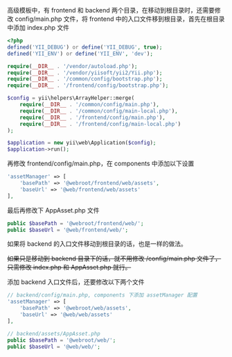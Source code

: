 高级模板中，有 frontend 和 backend 两个目录，在移动到根目录时，还需要修改 config/main.php 文件，将 frontend 中的入口文件移到根目录，首先在根目录中添加 index.php 文件

```php
<?php
defined('YII_DEBUG') or define('YII_DEBUG', true);
defined('YII_ENV') or define('YII_ENV', 'dev');

require(__DIR__ . '/vendor/autoload.php');
require(__DIR__ . '/vendor/yiisoft/yii2/Yii.php');
require(__DIR__ . '/common/config/bootstrap.php');
require(__DIR__ . '/frontend/config/bootstrap.php');

$config = yii\helpers\ArrayHelper::merge(
    require(__DIR__ . '/common/config/main.php'),
    require(__DIR__ . '/common/config/main-local.php'),
    require(__DIR__ . '/frontend/config/main.php'),
    require(__DIR__ . '/frontend/config/main-local.php')
);

$application = new yii\web\Application($config);
$application->run();
```

再修改 frontend/config/main.php，在 components 中添加以下设置

```php
'assetManager' => [
    'basePath' => '@webroot/frontend/web/assets',
    'baseUrl' => '@web/frontend/web/assets'
],
```

最后再修改下 AppAsset.php 文件

```php
public $basePath = '@webroot/frontend/web/';
public $baseUrl = '@web/frontend/web/';
```

如果将 backend 的入口文件移动到根目录的话，也是一样的做法。

~~如果只是移动到 backend 目录下的话，就不用修改 /config/main.php 文件了，只需修改 index.php 和 AppAsset.php 就行。~~

添加 backend 入口文件后，还要修改以下两个文件

```php
// backend/config/main.php, components 下添加 assetManager 配置
'assetManager' => [
    'basePath' => '@webroot/web/assets',
    'baseUrl' => '@web/web/assets'
],

// backend/assets/AppAsset.php
public $basePath = '@webroot/web/';
public $baseUrl = '@web/web/';
```
